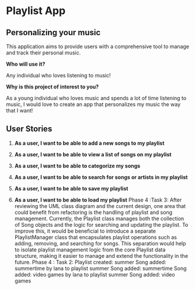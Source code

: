 # Playlist App

## Personalizing your music

This application aims to provide users with a comprehensive tool to manage and track their personal music.

**Who will use it?**

Any individual who loves listening to music!

**Why is this project of interest to you?**

As a young individual who loves music and spends a lot of time listening to music, I would love to create an app that personalizes my music the way that I want!

## User Stories

1. **As a user, I want to be able to add a new songs to my playlist**

2. **As a user, I want to be able to view a list of songs on my playlist**

3. **As a user, I want to be able to categorize my songs**

4. **As a user, I want to be able to search for songs or artists in my playlist**
5. **As a user, I want to be able to save my playlist**
6. **As a user, I want to be able to load my playlist**
Phase 4 :Task 3: 
After reviewing the UML class diagram and the current design, one area that could benefit from refactoring is the handling of playlist and song management. Currently, the Playlist class manages both the collection of Song objects and the logic for searching and updating the playlist. To improve this, it would be beneficial to introduce a separate PlaylistManager class that encapsulates playlist operations such as adding, removing, and searching for songs. This separation would help to isolate playlist management logic from the core Playlist data structure, making it easier to manage and extend the functionality in the future.
Phase 4 : Task 2:
   Playlist created: summer
   Song added: summertime by lana to playlist summer
   Song added: summertime
   Song added: video games by lana to playlist summer
   Song added: video games

